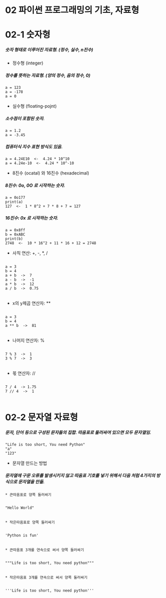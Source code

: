 02 파이썬 프로그래밍의 기초, 자료형
=================================

02-1 숫자형
===========
##### 숫자 형태로 이루어진 자료형. (정수, 실수, n진수)
* 정수형 (integer)
##### 정수를 뜻하는 자료형. (양의 정수, 음의 정수, 0)
    a = 123
    a = -178
    a = 0
* 실수형 (floating-pojnt)
##### 소수점이 포함된 숫자.
    a = 1.2
    a = -3.45
##### 컴퓨터식 지수 표현 방식도 있음.
    a = 4.24E10  <-  4.24 * 10^10
    a = 4.24e-10  <-  4.24 * 10^-10
* 8진수 (ocatal) 와 16진수 (hexadecimal)
##### 8진수: 0o, 0O 로 시작하는 숫자.
    a = 0o177
    print(a)
    127  <-  1 * 8^2 + 7 * 8 + 7 = 127
##### 16진수: 0x 로 시작하는 숫자.
    a = 0x8ff
    b = 0xABC
    print(b)
    2748  <-  10 * 16^2 + 11 * 16 + 12 = 2748
* 사칙 연산: +, -, *, /
<pre>
<code>
a = 3
b = 4
a + b  ->  7
a - b  ->  -1
a * b  ->  12
a / b  ->  0.75
</code>
</pre>
* x의 y제곱 연산자: **
<pre>
<code>
a = 3
b = 4
a ** b  ->  81
</code>
</pre>
* 나머지 연산자: %
<pre>
<code>
7 % 3  ->  1
3 % 7  ->  3
</code>
</pre>
* 몫 연산자: //
<pre>
<code>
7 / 4  -> 1.75
7 // 4  ->  1
</code>
</pre>

02-2 문자열 자료형
==================
##### 문자, 단어 등으로 구성된 문자들의 집합. 따옴표로 둘러싸여 있으면 모두 문자열임.
    "Life is too short, You need Python"
    "a"
    "123"
* 문자열 만드는 방법
##### 문자열에 구문 오류를 발생시키지 않고 따옴표 기호를 넣기 위해서 다음 처럼 4가지의 방식으로 문자열을 만듦.
    * 큰따옴표로 양쪽 둘러싸기
    
<pre>
<code>      
"Hello World"
</code>
</pre>

    * 작은따옴표로 양쪽 둘러싸기
    
<pre>
<code>
'Python is fun'
</code>
</pre>

    * 큰따옴표 3개를 연속으로 써서 양쪽 둘러싸기
    
<pre>
<code>
"""Life is too short, You need python"""
</code>
</pre>
    * 작은따옴표 3개를 연속으로 써서 양쪽 둘러싸기
<pre>
<code>
'''Life is too short, You need python'''
</code>
</pre>
